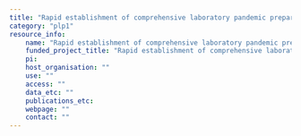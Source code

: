 ```yaml
---
title: "Rapid establishment of comprehensive laboratory pandemic preparedness – RAPID-SE"
category: "plp1"
resource_info:
    name: "Rapid establishment of comprehensive laboratory pandemic preparedness – RAPID-SE"
    funded_project_title: "Rapid establishment of comprehensive laboratory pandemic preparedness – RAPID-SE"
    pi:
    host_organisation: ""
    use: ""
    access: ""
    data_etc: ""
    publications_etc:
    webpage: ""
    contact: ""
---
```

